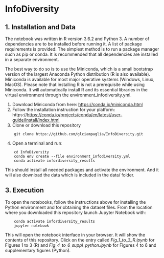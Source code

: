 # InfoDiversity

## 1. Installation and Data

The notebook was written in R version 3.6.2 and Python 3. A number of dependencies 
are to be installed before running it. A list of package requirements is provided. The
simplest method is to run a package manager such as pip or conda. It is
recommended that all dependencies are installed in a separate
environment.

The best way to do so is to use the Miniconda, which is a small bootstrap
version of the largest Anaconda Python distribution (R is also available). 
Miniconda is available for most major operative systems (Windows, Linux, MacOS).
Please note that installing R is not a prerequisite while using Miniconda. It 
will automatically install R and its essential libraries in the virtual environment
through the environment_infodiversity.yml.

1. Download Miniconda from here: https://conda.io/miniconda.html
2. Follow the installation instruction for your platform:
   https://https://conda.io/projects/conda/en/latest/user-guide/install/index.html
3. Clone or download this repository
```
	git clone https://github.com/glciampaglia/InfoDiversity.git
```
4. Open a terminal and run:
```
    cd InfoDiversity
    conda env create --file environment_infodiversity.yml
    conda activate infordiversity_results
```

This should install all needed packages and activate the environment. 
And it will also download the data which is included in the data/ folder.

## 3. Execution

To open the notebooks, follow the instructions above for installing the Python
environment and for obtaining the dataset files. From the location
where you downloaded this repository launch Jupyter Notebook with:

```
    conda activate infordiversity_results
    jupyter notebook
```

This will open the notebook interface in your browser. It will show the
contents of this repository. Click on the entry called _Fig_1_to_3_R.ipynb_ 
for Figures 1 to 3 (R) and _Fig_4_to_6_suppl_python.ipynb_ for Figures 4 to 6 
and supplementary figures (Python).